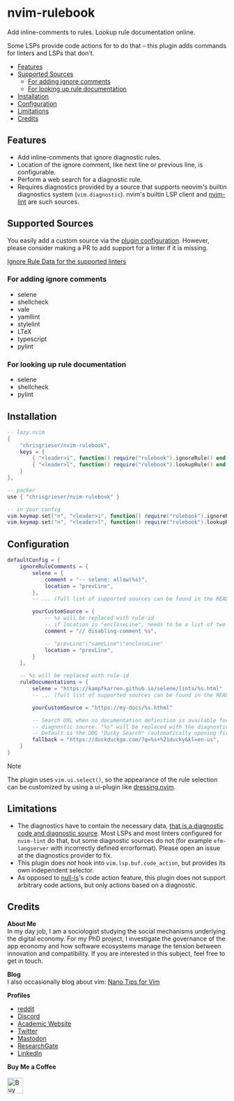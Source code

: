 <!-- LTeX: enabled=false -->
# nvim-rulebook <!-- LTeX: enabled=true -->
<!-- TODO uncomment shields when available in dotfyle.com -->
<!-- <a href="https://dotfyle.com/plugins/chrisgrieser/nvim-rulebook"><img src="https://dotfyle.com/plugins/chrisgrieser/nvim-rulebook/shield" /></a> -->

Add inline-comments to rules. Lookup rule documentation online.

Some LSPs provide code actions for to do that – this plugin adds commands for linters and LSPs that don't. 

<!--toc:start-->
- [Features](#features)
- [Supported Sources](#supported-sources)
	- [For adding ignore comments](#for-adding-ignore-comments)
	- [For looking up rule documentation](#for-looking-up-rule-documentation)
- [Installation](#installation)
- [Configuration](#configuration)
- [Limitations](#limitations)
- [Credits](#credits)
<!--toc:end-->

## Features
- Add inline-comments that ignore diagnostic rules.
- Location of the ignore comment, like next line or previous line, is configurable.
- Perform a web search for a diagnostic rule.
- Requires diagnostics provided by a source that supports neovim's builtin diagnostics system (`vim.diagnostic`). nvim's builtin LSP client and [nvim-lint](https://github.com/mfussenegger/nvim-lint) are such sources.

## Supported Sources
You easily add a custom source via the [plugin configuration](#configuration). However, please consider making a PR to add support for a linter if it is missing.

[Ignore Rule Data for the supported linters](./lua/rulebook/ignoreRuleData.lua)

### For adding ignore comments
<!-- TODO: auto-generate this list -->
- selene
- shellcheck
- vale
- yamllint
- stylelint
- LTeX
- typescript
- pylint

### For looking up rule documentation
- selene
- shellcheck
- pylint

## Installation

```lua
-- lazy.nvim
{
	"chrisgrieser/nvim-rulebook",
	keys = {
		{ "<leader>i", function() require("rulebook").ignoreRule() end },
		{ "<leader>l", function() require("rulebook").lookupRule() end },
	}
},
```

```lua
-- packer
use { "chrisgrieser/nvim-rulebook" }

-- in your config
vim.keymap.set("n", "<leader>i", function() require("rulebook").ignoreRule() end)
vim.keymap.set("n", "<leader>l", function() require("rulebook").lookupRule() end)
```

## Configuration

```lua
defaultConfig = {
	ignoreRuleComments = {
		selene = {
			comment = "-- selene: allow(%s)",
			location = "prevLine",
		},
		-- ... (full list of supported sources can be found in the README)

		yourCustomSource = {
			-- %s will be replaced with rule-id
			-- if location is "encloseLine", needs to be a list of two strings
			comment = "// disabling-comment %s",

			-- "prevLine"|"sameLine"|"encloseLine"
			location = "prevLine",
		}
	},

	-- %s will be replaced with rule-id
	ruleDocumentations = {
		selene = "https://kampfkarren.github.io/selene/lints/%s.html"
		-- ... (full list of supported sources can be found in the README)

		yourCustomSource = "https://my-docs/%s.hthml"

		-- Search URL when no documentation definition is available for a
		-- diagnostic source. "%s" will be replaced with the diagnostic source & code.
		-- Default is the DDG "Ducky Search" (automatically opening first result).
		fallback = "https://duckduckgo.com/?q=%s+%21ducky&kl=en-us",
	}
}
```

> [!NOTE]
> The plugin uses `vim.ui.select()`, so the appearance of the rule selection can be customized by using a ui-plugin like [dressing.nvim](https://github.com/stevearc/dressing.nvim).

## Limitations
- The diagnostics have to contain the necessary data, [that is a diagnostic code and diagnostic source](https://neovim.io/doc/user/diagnostic.html#diagnostic-structure). Most LSPs and most linters configured for `nvim-lint` do that, but some diagnostic sources do not (for example `efm-langserver` with incorrectly defined errorformat). Please open an issue at the diagnostics provider to fix.
- This plugin does *not* hook into `vim.lsp.buf.code_action`, but provides its own independent selector.
- As opposed to [null-ls](https://github.com/jose-elias-alvarez/null-ls.nvim)'s code action feature, this plugin does not support arbitrary code actions, but only actions based on a diagnostic.

## Credits
<!-- vale Google.FirstPerson = NO -->
__About Me__  
In my day job, I am a sociologist studying the social mechanisms underlying the digital economy. For my PhD project, I investigate the governance of the app economy and how software ecosystems manage the tension between innovation and compatibility. If you are interested in this subject, feel free to get in touch.

__Blog__  
I also occasionally blog about vim: [Nano Tips for Vim](https://nanotipsforvim.prose.sh)

__Profiles__  
- [reddit](https://www.reddit.com/user/pseudometapseudo)
- [Discord](https://discordapp.com/users/462774483044794368/)
- [Academic Website](https://chris-grieser.de/)
- [Twitter](https://twitter.com/pseudo_meta)
- [Mastodon](https://pkm.social/@pseudometa)
- [ResearchGate](https://www.researchgate.net/profile/Christopher-Grieser)
- [LinkedIn](https://www.linkedin.com/in/christopher-grieser-ba693b17a/)

__Buy Me a Coffee__  
<br>
<a href='https://ko-fi.com/Y8Y86SQ91' target='_blank'><img height='36' style='border:0px;height:36px;' src='https://cdn.ko-fi.com/cdn/kofi1.png?v=3' border='0' alt='Buy Me a Coffee at ko-fi.com' /></a>
